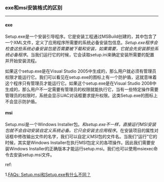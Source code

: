 ###  exe和msi安装格式的区别
***

#### exe
Setup.exe是一个安装引导程序。它是安装工程通过MSBuild创建的，其中包含了一个XML文件，定义了应用程序所需要的系统必备安装包信息。*Setup.exe程序会检查这些系统必备安装包是否需要被下载和安装，如果需要，它就会先安装那些系统必备程序*。当我们运行它的时候，它会读取setup.ini来确定安装所需要的配置并开始安装流程。

如果这个setup.exe是在Visual Studio 2005中生成的，那么用户就必须有管理员权限才能运行它。我们可以看见在setup.exe的图标上有一个防护盾，这就意味着这个程序只有管理员才能运行它。如果这个setup.exe是在Visual Studio 2008中生成的，那么用户不一定需要有管理员的权限就能执行它，当有一些特定操作需要管理员的权限时，系统会显示UAC对话框要求提升权限。这类Setup.exe的图标上不会显示防护盾。



#### msi
Setup.msi是一个Windows Installer包。*和setup.exe不一样，直接运行MSI安装包就不会自动安装自定义系统必备。它只会安装主应用程序*。在安装项目的属性对话框中修改输出文件的名字，我们可以自定义MSI包的文件名。当我们“运行”它的时候，其实是Windows Installer在执行MSI包定义的各项操作。因此我们需要安装Windows Installer的正确版本才能运行setup.msi。我们也可以使用msiexec命令去安装setup.msi文件。

ref:

1.[FAQs: Setup.msi和Setup.exe有什么不同？](https://social.msdn.microsoft.com/Forums/tr-TR/d67ea2ae-381a-4ca0-8489-fb157e06ce43/faqs-setupmsisetupexe)
